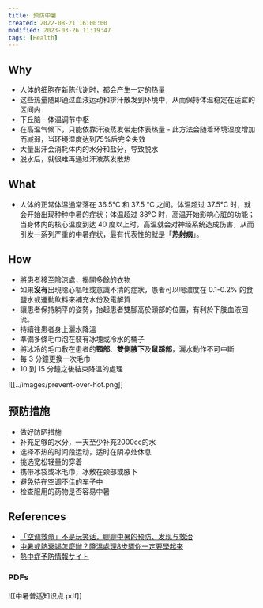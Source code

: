 ```yaml
---
title: 预防中暑
created: 2022-08-21 16:00:00
modified: 2023-03-26 11:19:47
tags: [Health]
---
```


## Why

- 人体的细胞在新陈代谢时，都会产生一定的热量
- 这些热量随即通过血液运动和排汗散发到环境中，从而保持体温稳定在适宜的区间内
- 下丘脑 - 体温调节中枢
- 在高温气候下，只能依靠汗液蒸发带走体表热量 - 此方法会随着环境湿度增加而减弱，当环境湿度达到75%后完全失效
- 大量出汗会消耗体内的水分和盐分，导致脱水
- 脱水后，就很难再通过汗液蒸发散热

## What

- 人体的正常体温通常落在 36.5℃ 和 37.5 ℃ 之间。体温超过 37.5℃ 时，就会开始出现种种中暑的症状；体温超过 38℃ 时，高温开始影响心脏的功能；当身体内的核心温度到达 40 度以上时，高温就会对神经系统造成伤害，从而引发一系列严重的中暑症状，最有代表性的就是「**热射病**」。

## How

- 將患者移至陰涼處，揭開多餘的衣物
- 如果**沒有**出現噁心嘔吐或意識不清的症狀，患者可以喝濃度在 0.1-0.2% 的食鹽水或運動飲料來補充水份及電解質
- 讓患者保持躺平的姿勢，抬起患者雙腳高於頭部的位置，有利於下肢血液回流。
- 持續往患者身上灑水降溫
- 準備多條毛巾泡在裝有冰塊或冷水的桶子
- 將冰冷的毛巾敷在患者的**頸部**、**雙側腋下**及**鼠蹊部**，灑水動作不可中斷
- 每 3 分鐘更換一次毛巾
- 10 到 15 分鐘之後結束降溫的處理

![[../images/prevent-over-hot.png]]

## 预防措施

- 做好防晒措施
- 补充足够的水分，一天至少补充2000cc的水
- 选择不热的时间段运动，适时在阴凉处休息
- 挑选宽松轻量的穿着
- 携带冰袋或冰毛巾，冰敷在颈部或腋下
- 避免待在空调不佳的车子中
- 检查服用的药物是否容易中暑

## References

- [「空调救命」不是玩笑话，聊聊中暑的预防、发现与救治](https://sspai.com/post/74761)
- [中暑或熱衰竭怎麼辦？降溫處理8步驟你一定要學起來](https://health.udn.com/health/story/5975/3170052)
- [熱中症予防情報サイト](https://www.wbgt.env.go.jp/heatillness_pr.php)

### PDFs

![[中暑普适知识点.pdf]]